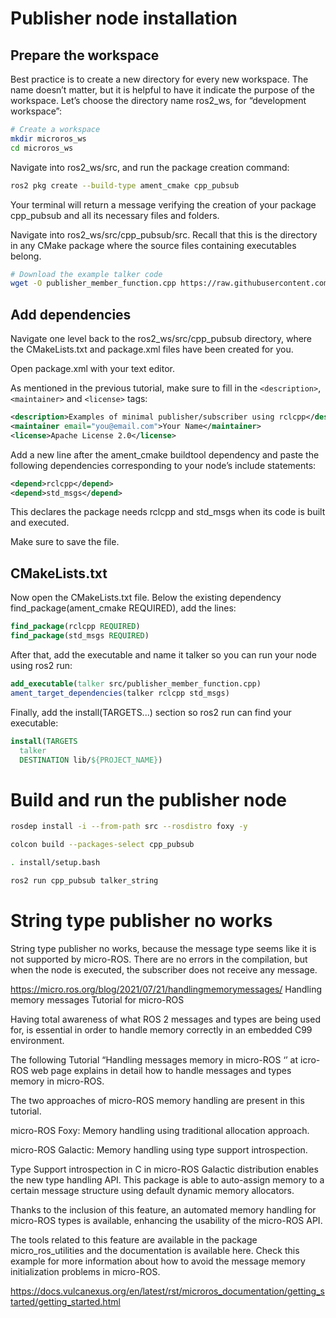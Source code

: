# Publisher node installation

## Prepare the workspace

Best practice is to create a new directory for every new workspace. The name doesn’t matter, but it is helpful to have it indicate the purpose of the workspace. Let’s choose the directory name ros2_ws, for “development workspace”:

```bash
# Create a workspace 
mkdir microros_ws
cd microros_ws
```

Navigate into ros2_ws/src, and run the package creation command:

```bash
ros2 pkg create --build-type ament_cmake cpp_pubsub
```

Your terminal will return a message verifying the creation of your package cpp_pubsub and all its necessary files and folders.

Navigate into ros2_ws/src/cpp_pubsub/src. Recall that this is the directory in any CMake package where the source files containing executables belong.

```bash
# Download the example talker code
wget -O publisher_member_function.cpp https://raw.githubusercontent.com/ros2/examples/foxy/rclcpp/topics/minimal_publisher/member_function.cpp
```

## Add dependencies

Navigate one level back to the ros2_ws/src/cpp_pubsub directory, where the CMakeLists.txt and package.xml files have been created for you.

Open package.xml with your text editor.

As mentioned in the previous tutorial, make sure to fill in the `<description>`, `<maintainer>` and `<license>` tags:
```xml
<description>Examples of minimal publisher/subscriber using rclcpp</description>
<maintainer email="you@email.com">Your Name</maintainer>
<license>Apache License 2.0</license>
```
Add a new line after the ament_cmake buildtool dependency and paste the following dependencies corresponding to your node’s include statements:
```xml
<depend>rclcpp</depend>
<depend>std_msgs</depend>
```
This declares the package needs rclcpp and std_msgs when its code is built and executed.

Make sure to save the file.

## CMakeLists.txt
Now open the CMakeLists.txt file. Below the existing dependency find_package(ament_cmake REQUIRED), add the lines:

```cmake
find_package(rclcpp REQUIRED)
find_package(std_msgs REQUIRED)
```
After that, add the executable and name it talker so you can run your node using ros2 run:

```cmake
add_executable(talker src/publisher_member_function.cpp)
ament_target_dependencies(talker rclcpp std_msgs)
```
Finally, add the install(TARGETS...) section so ros2 run can find your executable:
```cmake
install(TARGETS
  talker
  DESTINATION lib/${PROJECT_NAME})
```

# Build and run the publisher node

```bash
rosdep install -i --from-path src --rosdistro foxy -y

colcon build --packages-select cpp_pubsub

. install/setup.bash

ros2 run cpp_pubsub talker_string
```


# String type publisher no works

String type publisher no works, because the message type seems like it is not supported by micro-ROS. There are no errors in the compilation, but when the node is executed, the subscriber does not receive any message.

https://micro.ros.org/blog/2021/07/21/handlingmemorymessages/
Handling memory messages Tutorial for micro-ROS

Having total awareness of what ROS 2 messages and types are being used for, is essential in order to handle memory correctly in an embedded C99 environment.

The following Tutorial “Handling messages memory in micro-ROS ‘’ at icro-ROS web page explains in detail how to handle messages and types memory in micro-ROS.

The two approaches of micro-ROS memory handling are present in this tutorial.

micro-ROS Foxy: Memory handling using traditional allocation approach.

micro-ROS Galactic: Memory handling using type support introspection.

Type Support introspection in C in micro-ROS Galactic distribution enables the new type handling API. This package is able to auto-assign memory to a certain message structure using default dynamic memory allocators.

Thanks to the inclusion of this feature, an automated memory handling for micro-ROS types is available, enhancing the usability of the micro-ROS API.

The tools related to this feature are available in the package micro_ros_utilities and the documentation is available here. Check this example for more information about how to avoid the message memory initialization problems in micro-ROS.

https://docs.vulcanexus.org/en/latest/rst/microros_documentation/getting_started/getting_started.html






